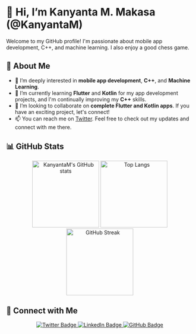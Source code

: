 # 👋 Hi, I’m Kanyanta M. Makasa (@KanyantaM)

Welcome to my GitHub profile! I'm passionate about mobile app development, C++, and machine learning. I also enjoy a good chess game.

## 🚀 About Me
- 👀 I’m deeply interested in **mobile app development**, **C++**, and **Machine Learning**.
- 🌱 I’m currently learning **Flutter** and **Kotlin** for my app development projects, and I'm continually improving my **C++** skills.
- 💞️ I’m looking to collaborate on **complete Flutter and Kotlin apps**. If you have an exciting project, let's connect!
- 📫 You can reach me on [Twitter](https://twitter.com/Its_Kanyanta). Feel free to check out my updates and connect with me there.

## 📊 GitHub Stats
<div align="center">
  <img src="https://github-readme-stats.vercel.app/api?username=KanyantaM&show_icons=true&theme=radical&hide_border=true" alt="KanyantaM's GitHub stats" height="180"/>
  <img src="https://github-readme-stats.vercel.app/api/top-langs/?username=KanyantaM&layout=compact&theme=radical&hide_border=true" alt="Top Langs" height="180"/>
  <img src="https://github-readme-streak-stats.herokuapp.com/?user=KanyantaM&theme=radical&hide_border=true" alt="GitHub Streak" height="180"/>
</div>


## 🔗 Connect with Me
<div align="center">
  <a href="https://twitter.com/Its_Kanyanta">
    <img src="https://img.shields.io/badge/-@Its_Kanyanta-1DA1F2?style=flat&logo=Twitter&logoColor=white" alt="Twitter Badge" />
  </a>
  <a href="https://www.linkedin.com/in/kanyanta-makasa/">
    <img src="https://img.shields.io/badge/-LinkedIn-blue?style=flat&logo=Linkedin&logoColor=white" alt="LinkedIn Badge" />
  </a>
  <a href="https://github.com/KanyantaM">
    <img src="https://img.shields.io/badge/-GitHub-181717?style=flat&logo=github&logoColor=white" alt="GitHub Badge" />
  </a>
</div>

<!---
KanyantaM/KanyantaM is a ✨ special ✨ repository because its `README.md` (this file) appears on your GitHub profile.
You can click the Preview link to take a look at your changes.
--->
